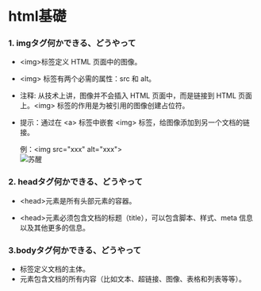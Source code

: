  # html基礎
 ### 1. imgタグ何かできる、どうやって
  * &lt;img&gt;标签定义 HTML 页面中的图像。<br>
  * &lt;img&gt; 标签有两个必需的属性：src 和 alt。<br>
  * 注释: 从技术上讲，图像并不会插入 HTML 页面中，而是链接到 HTML 页面上。&lt;img&gt; 标签的作用是为被引用的图像创建占位符。 <br> 
  * 提示：通过在 &lt;a&gt; 标签中嵌套 &lt;img&gt; 标签，给图像添加到另一个文档的链接。<br>

    例：&lt;img src="xxx" alt="xxx"&gt;<br>
  <img src="https://image.huanghepiao.com/d/file/20200807/7438d5764874a30c4a5c0c8cf8e1b649.png" alt="苏醒"><br>
### 2. headタグ何かできる、どうやって
* &lt;head&gt;元素是所有头部元素的容器。

* &lt;head&gt;元素必须包含文档的标题（title），可以包含脚本、样式、meta 信息 以及其他更多的信息。
### 3.bodyタグ何かできる、どうやって 
* <body> 标签定义文档的主体。
* <body> 元素包含文档的所有内容（比如文本、超链接、图像、表格和列表等等）。